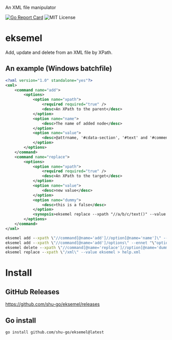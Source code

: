 An XML file manipulator

[![Go Report Card](https://goreportcard.com/badge/github.com/shu-go/eksemel)](https://goreportcard.com/report/github.com/shu-go/eksemel)
![MIT License](https://img.shields.io/badge/License-MIT-blue)

# eksemel

Add, update and delete from an XML file by XPath.

## An example (Windows batchfile)

```xml
<?xml version="1.0" standalone="yes"?>
<xml>
    <command name="add">
        <options>
            <option name="xpath">
                <required required="true" />
                <desc>An XPath to the parent</desc>
            </option>
            <option name="name">
                <desc>The name of added node</desc>
            </option>
            <option name="value">
                <desc>@attrname, '#cdata-section', '#text' and '#comment' can have --value</desc>
            </option>
        </options>
    </command>
    <command name="replace">
        <options>
            <option name="xpath">
                <required required="true" />
                <desc>An XPath to the target</desc>
            </option>
            <option name="value">
                <desc>new value</desc>
            </option>
            <option name="dummy">
                <desc>this is a false</desc>
            </option>
            <synopsis>eksemel replace --xpath "//a/b/c/text()" --value "new text"</synopsis>
        </options>
    </command>
</xml>
```

```bat
eksemel add --xpath \"//command[@name='add']//option[@name='name']\" --name #comment --value "ADD" help_wip.xml | ^
eksemel add --xpath \"//command[@name='add']/options\" --ennet "\"option[name=ennet]{emmet-like abbreviation}\"" | ^
eksemel delete --xpath \"//command[@name='replace']//option[@name='dummy']\" | ^
eksemel replace --xpath \"/xml\" --value eksemel > help.xml
```

# Install

## GitHub Releases

https://github.com/shu-go/eksemel/releases

## Go install

```sh
go install github.com/shu-go/eksemel@latest
```
